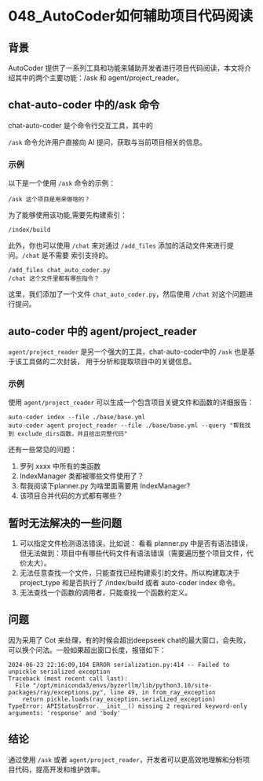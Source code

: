 
# 048_AutoCoder如何辅助项目代码阅读

## 背景

AutoCoder 提供了一系列工具和功能来辅助开发者进行项目代码阅读，本文将介绍其中的两个主要功能：/ask 和 agent/project_reader。

## chat-auto-coder 中的/ask 命令

chat-auto-coder 是个命令行交互工具，其中的

`/ask` 命令允许用户直接向 AI 提问，获取与当前项目相关的信息。

### 示例

以下是一个使用 `/ask` 命令的示例：

```
/ask 这个项目是用来做啥的？
```

为了能够使用该功能,需要先构建索引：

```
/index/build
```

此外，你也可以使用 `/chat` 来对通过 `/add_files` 添加的活动文件来进行提问。`/chat` 是不需要
索引支持的。

```
/add_files chat_auto_coder.py
/chat 这个文件里都有哪些指令？
```

这里，我们添加了一个文件 `chat_auto_coder.py`，然后使用 `/chat` 对这个问题进行提问。


## auto-coder 中的 agent/project_reader

`agent/project_reader` 是另一个强大的工具，chat-auto-coder中的 `/ask` 也是基于该工具做的二次封装，
用于分析和提取项目中的关键信息。

### 示例

使用 `agent/project_reader` 可以生成一个包含项目关键文件和函数的详细报告：

```
auto-coder index --file ./base/base.yml
auto-coder agent project_reader --file ./base/base.yml --query "帮我找到 exclude_dirs函数，并且给出完整代码"
```

还有一些常见的问题：

1. 罗列 xxxx 中所有的类函数
2. IndexManager 类都被哪些文件使用了？
3. 帮我阅读下planner.py 为啥里面需要用 IndexManager?
4. 该项目合并代码的方式都有哪些？

## 暂时无法解决的一些问题

1. 可以指定文件检测语法错误，比如说： 看看 planner.py 中是否有语法错误， 但无法做到：项目中有哪些代码文件有语法错误（需要遍历整个项目文件，代价太大）。
2. 无法任意查找一个文件，只能查找已经构建索引的文件。所以构建取决于 project_type 和是否执行了 /index/build 或者  auto-coder index 命令。
3. 无法查找一个函数的调用者，只能查找一个函数的定义。

## 问题

因为采用了 Cot 来处理，有的时候会超出deepseek chat的最大窗口，会失败，可以换个问法。一般如果超出窗口长度，报错如下：

```
2024-06-23 22:16:09,104 ERROR serialization.py:414 -- Failed to unpickle serialized exception
Traceback (most recent call last):
  File "/opt/miniconda3/envs/byzerllm/lib/python3.10/site-packages/ray/exceptions.py", line 49, in from_ray_exception
    return pickle.loads(ray_exception.serialized_exception)
TypeError: APIStatusError.__init__() missing 2 required keyword-only arguments: 'response' and 'body'
```


## 结论

通过使用 `/ask` 或者 `agent/project_reader`，开发者可以更高效地理解和分析项目代码，提高开发和维护效率。
